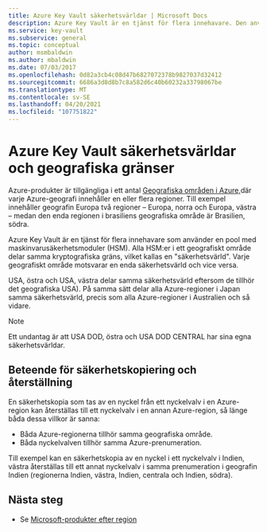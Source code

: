 ```yaml
---
title: Azure Key Vault säkerhetsvärldar | Microsoft Docs
description: Azure Key Vault är en tjänst för flera innehavare. Den använder en pool med HSM:er i varje Azure-region. Alla regioner i en geografisk region delar en kryptografisk gräns.
ms.service: key-vault
ms.subservice: general
ms.topic: conceptual
author: msmbaldwin
ms.author: mbaldwin
ms.date: 07/03/2017
ms.openlocfilehash: 0d82a3cb4c08d47b6827072378b9827037d32412
ms.sourcegitcommit: 6686a3d8d8b7c8a582d6c40b60232a33798067be
ms.translationtype: MT
ms.contentlocale: sv-SE
ms.lasthandoff: 04/20/2021
ms.locfileid: "107751822"
---
```

# <a name="azure-key-vault-security-worlds-and-geographic-boundaries"></a>Azure Key Vault säkerhetsvärldar och geografiska gränser

Azure-produkter är tillgängliga i ett antal [Geografiska områden i Azure,](https://azure.microsoft.com/en-us/global-infrastructure/geographies/)där varje Azure-geografi innehåller en eller flera regioner. Till exempel innehåller geografin Europa två regioner – Europa, norra och Europa, västra – medan den enda regionen i brasiliens geografiska område är Brasilien, södra.

Azure Key Vault är en tjänst för flera innehavare som använder en pool med maskinvarusäkerhetsmoduler (HSM). Alla HSM:er i ett geografiskt område delar samma kryptografiska gräns, vilket kallas en "säkerhetsvärld". Varje geografiskt område motsvarar en enda säkerhetsvärld och vice versa.

USA, östra och USA, västra delar samma säkerhetsvärld eftersom de tillhör det geografiska USA). På samma sätt delar alla Azure-regioner i Japan samma säkerhetsvärld, precis som alla Azure-regioner i Australien och så vidare.

>[!NOTE]
> Ett undantag är att USA DOD, östra och USA DOD CENTRAL har sina egna säkerhetsvärldar.

## <a name="backup-and-restore-behavior"></a>Beteende för säkerhetskopiering och återställning

En säkerhetskopia som tas av en nyckel från ett nyckelvalv i en Azure-region kan återställas till ett nyckelvalv i en annan Azure-region, så länge båda dessa villkor är sanna:

- Båda Azure-regionerna tillhör samma geografiska område.
- Båda nyckelvalven tillhör samma Azure-prenumeration.

Till exempel kan en säkerhetskopia av en nyckel i ett nyckelvalv i Indien, västra återställas till ett annat nyckelvalv i samma prenumeration i geografin Indien (regionerna Indien, västra, Indien, centrala och Indien, södra).

## <a name="next-steps"></a>Nästa steg

- Se [Microsoft-produkter efter region](https://azure.microsoft.com/regions/services/)
